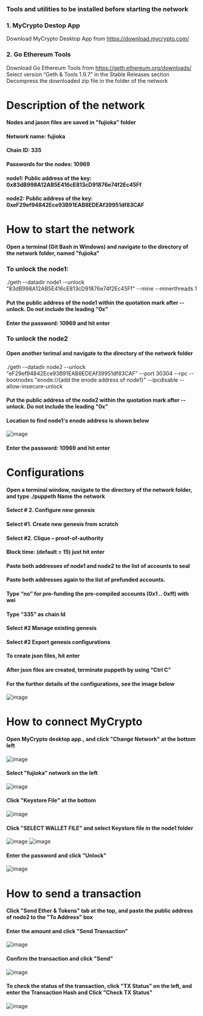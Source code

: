 ### Tools and utilities to be installed before starting the network
### 1.	MyCrypto Destop App
Download MyCrypto Desktop App from  https://download.mycrypto.com/

### 2.	Go Ethereum Tools
Download Go Ethereum Tools from https://geth.ethereum.org/downloads/
Select version “Geth & Tools 1.9.7” in the Stable Releases section
Decompress the downloaded zip file in the folder of the network

# Description of the network
#### Nodes and jason files are saved in "fujioka" folder
#### Network name: fujioka
#### Chain ID: 335
#### Passwords for the nodes: 10969
#### node1: Public address of the key: 0x83dB998A12AB5E416cE813cD91876e74f2Ec45Ff
#### node2: Public address of the key: 0xeF29ef94842Ece93B91EAB8EDEAf39951df83CAF

# How to start the network
#### Open a terminal (Git Bash in Windows) and navigate to the directory of the network folder, named "fujioka"
### To unlock the node1:
./geth --datadir node1 --unlock "83dB998A12AB5E416cE813cD91876e74f2Ec45Ff" --mine --minerthreads 1
#### Put the public address of the node1 within the quotation mark after --unlock. Do not include the leading "0x"   
#### Enter the password: 10969 and hit enter

### To unlock the node2
#### Open another terimal and navigate to the directory of the network folder
./geth --datadir node2 --unlock "eF29ef94842Ece93B91EAB8EDEAf39951df83CAF" --port 30304 --rpc --bootnodes "enode://{add the enode address of node1}" --ipcdisable --allow-insecure-unlock
#### Put the public address of the node2 within the quotation mark after --unlock. Do not include the leading "0x"
#### Location to find node1's enode address is shown below
![image](https://user-images.githubusercontent.com/76085861/119761788-16066880-be72-11eb-9012-7d907f3f8258.png)
#### Enter the password: 10969 and hit enter

# Configurations 
#### Open a terminal window, navigate to the directory of the network folder, and type ./puppeth Name the network
#### Select # 2. Configure new genesis
#### Select #1. Create new genesis from scratch
#### Select #2. Clique –  proof-of-authority
#### Block time: (default = 15)  just hit enter	
#### Paste both addresses of node1 and node2 to the list of accounts to seal
#### Paste both addresses again to the list of prefunded accounts.
#### Type “no” for pre-funding the pre-compiled accounts (0x1 .. 0xff) with wei
#### Type “335” as chain Id
#### Select #2 Manage existing genesis
#### Select #2 Export genesis configurations
#### To create json files, hit enter
#### After json files are created, terminate puppeth by using “Ctrl C”
#### For the further details of the configurations, see the image below  

![image](https://user-images.githubusercontent.com/76085861/119597268-4e407500-bda6-11eb-9f32-e06c208cfd1b.png)

# How to connect MyCrypto
#### Open MyCrypto desktop app., and click "Change Network" at the bottom left 
![image](https://user-images.githubusercontent.com/76085861/119598101-ee4ace00-bda7-11eb-8e0f-aa62a36130a9.png)
#### Select "fujioka" network on the left
![image](https://user-images.githubusercontent.com/76085861/119598568-cf007080-bda8-11eb-8216-ddef7ba854ef.png)
#### Click "Keystore File" at the bottom
![image](https://user-images.githubusercontent.com/76085861/119599008-bc3a6b80-bda9-11eb-9b93-2931f25f1f6a.png)
#### Click "SELECT WALLET FILE" and select Keystore file in the node1 folder
![image](https://user-images.githubusercontent.com/76085861/119599263-4551a280-bdaa-11eb-9dfd-346a33b0b591.png)
![image](https://user-images.githubusercontent.com/76085861/119599306-54385500-bdaa-11eb-8f63-255ad571f4d1.png)
#### Enter the password and click "Unlock"
![image](https://user-images.githubusercontent.com/76085861/119599346-6f0ac980-bdaa-11eb-92af-1536a9d4d506.png)

# How to send a transaction
#### Click "Send Ether & Tokens" tab at the top, and paste the public address of node2 to the "To Address" box
#### Enter the amount and click "Send Transaction" 
![image](https://user-images.githubusercontent.com/76085861/119599791-4df6a880-bdab-11eb-9040-de2dc3281bd2.png)
#### Confirm the transaction and click "Send"
![image](https://user-images.githubusercontent.com/76085861/119599894-85655500-bdab-11eb-88e6-df8cd9f1dc30.png)
#### To check the status of the transaction, click "TX Status" on the left, and enter the Transaction Hash and Click "Check TX Status"
![image](https://user-images.githubusercontent.com/76085861/119600349-7b902180-bdac-11eb-8e86-30f466d2e85f.png)




